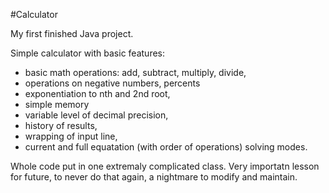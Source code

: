 #Calculator

My first finished Java project.

Simple calculator with basic features:
- basic math operations: add, subtract, multiply, divide,
- operations on negative numbers, percents
- exponentiation to nth and 2nd root,
- simple memory 
- variable level of decimal precision,
- history of results,
- wrapping of input line,
- current and full equatation (with order of operations) solving modes.

Whole code put in one extremaly complicated class. Very importatn lesson for future, to never do that again,
a nightmare to modify and maintain.


